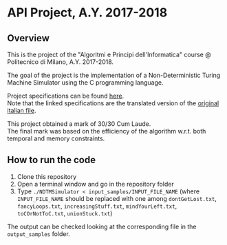 # API Project, A.Y. 2017-2018

## Overview
This is the project of the "Algoritmi e Principi dell'Informatica" course @ Politecnico di Milano, A.Y. 2017-2018.

The goal of the project is the implementation of a Non-Deterministic Turing Machine Simulator using the C programming language.

Project specifications can be found [here]().\
Note that the linked specifications are the translated version of the [original italian file]().

This project obtained a mark of 30/30 Cum Laude.\
The final mark was based on the efficiency of the algorithm w.r.t. both temporal and memory constraints.

## How to run the code
1. Clone this repository
2. Open a terminal window and go in the repository folder
3. Type ```./NDTMSimulator < input_samples/INPUT_FILE_NAME``` (where ```INPUT_FILE_NAME``` should be replaced with one among ```dontGetLost.txt```, ```fancyLoops.txt```, ```increasingStuff.txt```, ```mindYourLeft.txt```, ```toCOrNotToC.txt```, ```unionStuck.txt```)

The output can be checked looking at the corresponding file in the ```output_samples``` folder.
